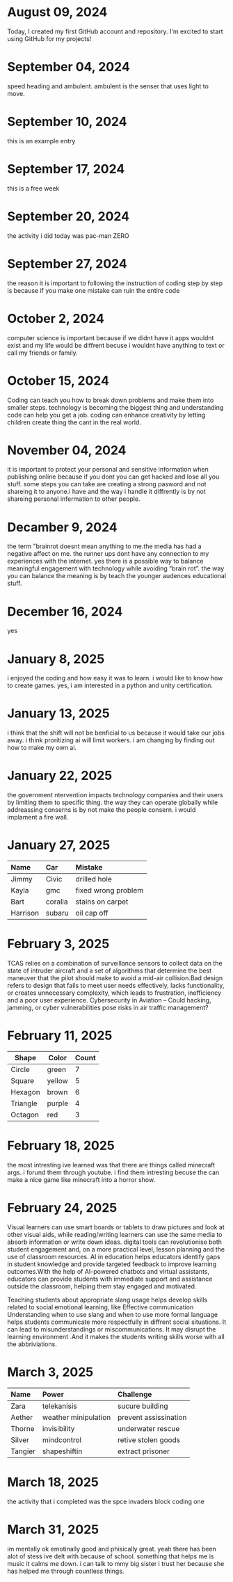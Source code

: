 # August 09, 2024
Today, I created my first GitHub account and repository. I'm excited to start using GitHub for my projects!

# September 04, 2024
speed heading and ambulent.
ambulent is the senser that uses light to move.

# September 10, 2024
this is an example entry

# September 17, 2024
this is a free week

# September 20, 2024
the activity i did today was pac-man ZERO

# September 27, 2024
the reason it is important to following the instruction of coding step by step is because if you make one mistake can ruin the entire code

# October 2, 2024
computer science is important because if we didnt have it apps wouldnt exist and my life would be diffrent becuse i wouldnt have anything to text or call my friends or family.

# October 15, 2024
Coding can teach you how to break down problems and make them into smaller steps. technology is becoming the biggest thing and understanding code can help you get a job. coding can enhance creativity by letting children create thing the cant in the real world. 

# November 04, 2024
it is important to protect your personal and sensitive information when publishing online because if you dont you can get hacked and lose all you stuff. some steps you can take are creating a strong pasword and not shareing it to anyone.i have and the way i handle it diffrently is by not shareing personal infermation to other people.

# Decamber 9, 2024
the term "brainrot doesnt mean anything to me.the media has had a negative affect on me. the runner ups dont have any connection to my experiences with the internet. yes there is a possible way to balance meaningful engagement with technology while avoiding “brain rot”. the way you can balance the meaning is by teach the younger audences educational stuff. 

# December 16, 2024
yes

# January 8, 2025
i enjoyed the coding and how easy it was to learn. i would like to know how to create games. yes, i am interested in a python and unity certification. 

# January 13, 2025
i think that the shift will not be benficial to us because it would take our jobs away. i think proritizing ai will limit workers. i am changing by finding out how to make my own ai.

# January 22, 2025
the government ntervention impacts technology companies and their users by limiting them to specific thing. the way they can operate globally while addreassing conserns is by not make the people consern. i would implament a fire wall.

# January 27, 2025
| Name     | Car | Mistake |
| :------- | :-- | :------ |
| Jimmy    |Civic| drilled hole|
| Kayla    |gmc  |fixed wrong problem|
| Bart     |coralla|stains on carpet|
| Harrison |subaru|oil cap off|

# February 3, 2025
TCAS relies on a combination of surveillance sensors to collect data on the state of intruder aircraft and a set of algorithms that determine the best maneuver that the pilot should make to avoid a mid-air collision.Bad design refers to design that fails to meet user needs effectively, lacks functionality, or creates unnecessary complexity, which leads to frustration, inefficiency and a poor user experience. Cybersecurity in Aviation – Could hacking, jamming, or cyber vulnerabilities pose risks in air traffic management?

# February 11, 2025
| Shape    | Color | Count |
| -------- | ----- | ----- |
| Circle   | green |  7    |
| Square   | yellow|  5    |
| Hexagon  | brown | 6     |
| Triangle |purple | 4     |
| Octagon  | red   | 3     |

# February 18, 2025
the most intresting ive learned was that there are things called minecraft args. i forund them through youtube. i find them intresting becuse the can make a nice game like minecraft into a horror show.

# February 24, 2025
Visual learners can use smart boards or tablets to draw pictures and look at other visual aids, while reading/writing learners can use the same media to absorb information or write down ideas. digital tools can revolutionise both student engagement and, on a more practical level, lesson planning and the use of classroom resources.  AI in education helps educators identify gaps in student knowledge and provide targeted feedback to improve learning outcomes.With the help of AI-powered chatbots and virtual assistants, educators can provide students with immediate support and assistance outside the classroom, helping them stay engaged and motivated.

Teaching students about appropriate slang usage helps develop skills related to social emotional learning, like Effective communication Understanding when to use slang and when to use more formal language helps students communicate more respectfully in diffrent social situations. It can lead to misunderstandings or miscommunications. It may disrupt the learning environment .And it makes the students writing skills worse with all the abbriviations.

# March 3, 2025
| Name    | Power | Challenge |
| :------ | :---- | :-------- |
| Zara    |  telekanisis |sucure building |
| Aether  | weather minipulation |  prevent assissination|
| Thorne  |invisibility | underwater rescue  |
| Silver  |mindcontrol  |retive stolen goods|
| Tangier | shapeshiftin| extract prisoner|

# March 18, 2025
the activity that i completed was the spce invaders block coding one

# March 31, 2025
im mentally ok emotinally good and phisically great. yeah there has been alot of stess ive delt with because of school. something that helps me is music it calms me down. i can talk to mmy big sister i trust her because she has helped me through countless things.
